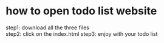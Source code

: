 # how to open todo list website
step1: download all the three files <br>
step2: click on the index.html 
step3: enjoy with your todo list
